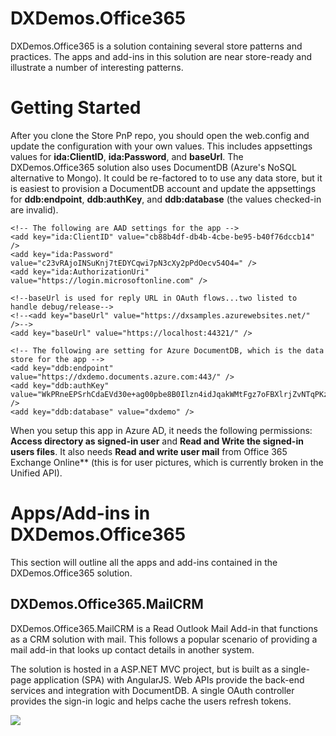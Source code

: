 # DXDemos.Office365 #
DXDemos.Office365 is a solution containing several store patterns and practices. The apps and add-ins in this solution are near store-ready and illustrate a number of interesting patterns.

# Getting Started #
After you clone the Store PnP repo, you should open the web.config and update the configuration with your own values. This includes appsettings values for **ida:ClientID**, **ida:Password**, and **baseUrl**. The DXDemos.Office365 solution also uses DocumentDB (Azure's NoSQL alternative to Mongo). It could be re-factored to to use any data store, but it is easiest to provision a DocumentDB account and update the appsettings for **ddb:endpoint**, **ddb:authKey**, and **ddb:database** (the values checked-in are invalid).

    <!-- The following are AAD settings for the app -->
    <add key="ida:ClientID" value="cb88b4df-db4b-4cbe-be95-b40f76dccb14" />
    <add key="ida:Password" value="c23vRAjoINSuKnj7tEDYCqwi7pN3cXy2pPdOecv54O4=" />
    <add key="ida:AuthorizationUri" value="https://login.microsoftonline.com" />

    <!--baseUrl is used for reply URL in OAuth flows...two listed to handle debug/release-->
    <!--<add key="baseUrl" value="https://dxsamples.azurewebsites.net/" />-->
    <add key="baseUrl" value="https://localhost:44321/" />
    
    <!-- The following are setting for Azure DocumentDB, which is the data store for the app -->
    <add key="ddb:endpoint" value="https://dxdemo.documents.azure.com:443/" />
    <add key="ddb:authKey" value="WkPRneEPSrhCdaEVd30e+ag00pbe8B0Ilzn4idJqakWMtFgz7oFBXlrjZvNTqPKzHG25ZHAwZxJrtydo1gBiAw==" />
    <add key="ddb:database" value="dxdemo" />

When you setup this app in Azure AD, it needs the following permissions: **Access directory as signed-in user** and **Read and Write the signed-in users files**. It also needs **Read and write user mail** from Office 365 Exchange Online** (this is for user pictures, which is currently broken in the Unified API).

# Apps/Add-ins in DXDemos.Office365 #
This section will outline all the apps and add-ins contained in the DXDemos.Office365 solution.
## DXDemos.Office365.MailCRM ##
DXDemos.Office365.MailCRM is a Read Outlook Mail Add-in that functions as a CRM solution with mail. This follows a popular scenario of providing a mail add-in that looks up contact details in another system.

The solution is hosted in a ASP.NET MVC project, but is built as a single-page application (SPA) with AngularJS. Web APIs provide the back-end services and integration with DocumentDB. A single OAuth controller provides the sign-in logic and helps cache the users refresh tokens.


<img src="https://pnptelemetry.azurewebsites.net/pnp-officeaddins/samples/Outlook.MailCRM" />